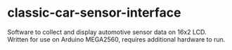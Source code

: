 classic-car-sensor-interface
============================
Software to collect and display automotive sensor data on 16x2 LCD.
Written for use on Arduino MEGA2560, requires additional hardware to run.
